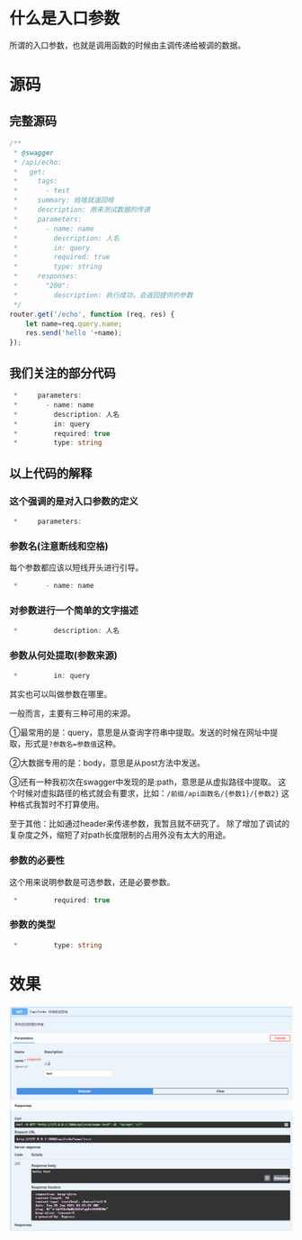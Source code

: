 # 什么是入口参数

所谓的入口参数，也就是调用函数的时候由主调传递给被调的数据。

# 源码

## 完整源码

```typescript
/**
 * @swagger
 * /api/echo:
 *   get:
 *     tags:
 *       - test
 *     summary: 给啥就返回啥
 *     description: 用来测试数据的传递
 *     parameters:
 *       - name: name
 *         description: 人名
 *         in: query
 *         required: true
 *         type: string
 *     responses:
 *       "200":
 *         description: 执行成功，会返回提供的参数
 */
router.get('/echo', function (req, res) {
    let name=req.query.name;
    res.send('hello '+name);
});
```

## 我们关注的部分代码

```typescript
 *     parameters:
 *       - name: name
 *         description: 人名
 *         in: query
 *         required: true
 *         type: string
```

## 以上代码的解释

### 这个强调的是对入口参数的定义

```typescript
 *     parameters:
```

### 参数名(注意断线和空格)

每个参数都应该以短线开头进行引导。

```typescript
 *       - name: name
```

### 对参数进行一个简单的文字描述

```typescript
 *         description: 人名
```

### 参数从何处提取(参数来源)

```typescript
 *         in: query
```

其实也可以叫做参数在哪里。

一般而言，主要有三种可用的来源。

①最常用的是：query，意思是从查询字符串中提取。发送的时候在网址中提取，形式是`?参数名=参数值`这种。

②大数据专用的是：body，意思是从post方法中发送。

③还有一种我初次在swagger中发现的是:path，意思是从虚拟路径中提取。
这个时候对虚拟路径的格式就会有要求，比如：`/前缀/api函数名/{参数1}/{参数2}`
这种格式我暂时不打算使用。

至于其他：比如通过header来传递参数，我暂且就不研究了。
除了增加了调试的复杂度之外，缩短了对path长度限制的占用外没有太大的用途。

### 参数的必要性

这个用来说明参数是可选参数，还是必要参数。

```typescript
 *         required: true
```

### 参数的类型

```typescript
 *         type: string
```

# 效果

![image-20210126112608754](image-20210126112608754.png)